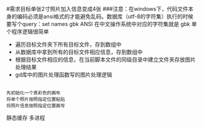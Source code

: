 #需求目标单张2寸照片加入信息变成4张
###注意：在windows下，代码文件本身的编码必须是ansi格式的才能避免乱码。数据库（utf-8的字符集）执行的时候要写个query：set names gbk
ANSI 在中文操作系统中对应的字符集就是 gbk
单个程序逻辑很简单
* 遍历目标文件夹下所有目标文件，存到数组中
* 从数据库中拿到所有的目标文件相应信息，存到数组中
* 根据目标文件相应的信息，在当前脚本文件的同级目录中建立文件夹存放图片处理结果
* gd库中的图片处理函数写的图片处理逻辑
##

    先初始化一个真彩色的画布
    将单个照片按照指定位置粘贴
    将照片信息按照指定位置画写

静态缓存
多进程    

